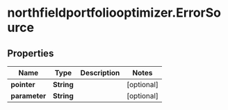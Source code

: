 # northfieldportfoliooptimizer.ErrorSource

## Properties

Name | Type | Description | Notes
------------ | ------------- | ------------- | -------------
**pointer** | **String** |  | [optional] 
**parameter** | **String** |  | [optional] 


